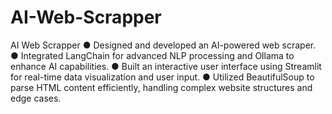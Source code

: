 # AI-Web-Scrapper
AI Web Scrapper
●	Designed and developed an AI-powered web scraper.
●	Integrated LangChain for advanced NLP processing and Ollama to enhance AI capabilities.
●	Built an interactive user interface using Streamlit for real-time data visualization and user input.
●	Utilized BeautifulSoup to parse HTML content efficiently, handling complex website structures and edge cases.

